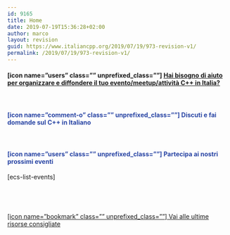 ```yaml
---
id: 9165
title: Home
date: 2019-07-19T15:36:28+02:00
author: marco
layout: revision
guid: https://www.italiancpp.org/2019/07/19/973-revision-v1/
permalink: /2019/07/19/973-revision-v1/
---
```

#### [icon name=&#8221;users&#8221; class=&#8221;&#8221; unprefixed_class=&#8221;&#8221;] [Hai bisogno di aiuto per organizzare e diffondere il tuo evento/meetup/attività C++ in Italia?](https://www.italiancpp.org/organize/)

<span style="color: #ffffff;"> </span>

#### <span style="color: #2945a4;">[icon name=&#8221;comment-o&#8221; class=&#8221;&#8221; unprefixed_class=&#8221;&#8221;] Discuti e fai domande sul C++ in Italiano</span>

  
<span style="color: #ffffff;"> </span>

#### <span style="color: #2945a4;">[icon name=&#8221;users&#8221; class=&#8221;&#8221; unprefixed_class=&#8221;&#8221;] Partecipa ai nostri prossimi eventi</span>

[ecs-list-events]  
<span style="color: #ffffff;"> </span>

#### <span style="color: #ffffff;">  </span>  
<a class="twitter-timeline" href="https://twitter.com/search?q=from%3Aitaliancpp%20%23learn" data-widget-id="843508702799937536" data-height="400" data-width="750" data-chrome="nofooter transparent noheader noborders">[icon name=&#8221;bookmark&#8221; class=&#8221;&#8221; unprefixed_class=&#8221;&#8221;] Vai alle ultime risorse consigliate</a>